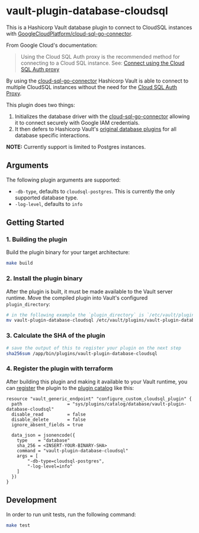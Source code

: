 # vault-plugin-database-cloudsql

This is a Hashicorp Vault database plugin to connect to CloudSQL instances with [GoogleCloudPlatform/cloud-sql-go-connector][0].

From Google Cloud's documentation:
<!-- markdownlint-disable MD013 -->
> Using the Cloud SQL Auth proxy is the recommended method for connecting to a Cloud SQL instance. See: [Connect using the Cloud SQL Auth proxy][0]
<!-- markdownlint-enable MD013 -->

By using the [cloud-sql-go-connector][0] Hashicorp Vault is able to connect to
multiple CloudSQL instances without the need for the [Cloud SQL Auth Proxy][2].

This plugin does two things:

1. Initializes the database driver with the [cloud-sql-go-connector][0]
allowing it to connect securely with Google IAM credentials.
2. It then defers to Hashicorp Vault's [original database plugins][3]
for all database specific interactions.

**NOTE:** Currently support is limited to Postgres instances.

## Arguments

The following plugin arguments are supported:

* `-db-type`, defaults to `cloudsql-postgres`.
This is currently the only supported database type.
* `-log-level`, defaults to `info`

## Getting Started

### 1. Building the plugin

Build the plugin binary for your target architecture:

```sh
make build
```

### 2. Install the plugin binary

After the plugin is built, it must be made available to the Vault server runtime.
Move the compiled plugin into Vault's configured `plugin_directory`:

```sh
# in the following example the `plugin_directory` is `/etc/vault/plugins`
mv vault-plugin-database-cloudsql /etc/vault/plugins/vault-plugin-database-cloudsql
```

### 3. Calculate the SHA of the plugin

```sh
# save the output of this to register your plugin on the next step
sha256sum /app/bin/plugins/vault-plugin-database-cloudsql
```

### 4. Register the plugin with terraform

After building this plugin and making it available to your Vault
runtime, you can [register][4] the plugin to the [plugin catalog][5] like this:

```hcl
resource "vault_generic_endpoint" "configure_custom_cloudsql_plugin" {
  path                 = "sys/plugins/catalog/database/vault-plugin-database-cloudsql"
  disable_read         = false
  disable_delete       = false
  ignore_absent_fields = true

  data_json = jsonencode({
    type    = "database"
    sha_256 = <INSERT-YOUR-BINARY-SHA>
    command = "vault-plugin-database-cloudsql"
    args = [
        "-db-type=cloudsql-postgres",
        "-log-level=info"
    ]
  })
}
```

## Development

In order to run unit tests, run the following command:

```sh
make test
```

[0]: github.com/GoogleCloudPlatform/cloud-sql-go-connector
[1]: https://cloud.google.com/sql/docs/postgres/connect-admin-proxy#overview
[2]: https://cloud.google.com/sql/docs/postgres/sql-proxy
[3]: https://github.com/hashicorp/vault/tree/main/plugins/database
[4]: https://www.vaultproject.io/docs/plugins/plugin-architecture#plugin-registration
[5]: https://www.vaultproject.io/api-docs/system/plugins-catalog
